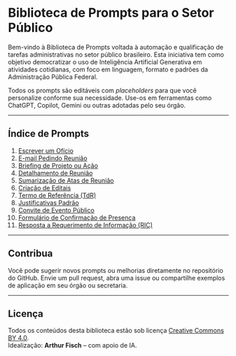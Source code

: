 # Biblioteca de Prompts para o Setor Público

Bem-vindo à Biblioteca de Prompts voltada à automação e qualificação de tarefas administrativas no setor público brasileiro. Esta iniciativa tem como objetivo democratizar o uso de Inteligência Artificial Generativa em atividades cotidianas, com foco em linguagem, formato e padrões da Administração Pública Federal.

Todos os prompts são editáveis com *placeholders* para que você personalize conforme sua necessidade. Use-os em ferramentas como ChatGPT, Copilot, Gemini ou outras adotadas pelo seu órgão.

---

## Índice de Prompts

1. [Escrever um Ofício](#1-prompt-para-escrever-um-ofício)  
2. [E-mail Pedindo Reunião](#2-prompt-para-escrever-um-e-mail-pedindo-reunião)  
3. [Briefing de Projeto ou Ação](#3-prompt-para-escrever-um-briefing)  
4. [Detalhamento de Reunião](#4-prompt-para-detalhamento-de-reunião)  
5. [Sumarização de Atas de Reunião](#5-prompt-para-sumarização-de-atas-de-reunião)  
6. [Criação de Editais](#6-prompt-para-criação-de-editais)  
7. [Termo de Referência (TdR)](#7-prompt-para-criação-de-termos-de-referência-tdr)  
8. [Justificativas Padrão](#8-prompt-para-redigir-justificativas-padrão)  
9. [Convite de Evento Público](#9-prompt-para-convite-de-evento-público)  
10. [Formulário de Confirmação de Presença](#10-prompt-para-criação-de-formulário-de-confirmação-de-presença)  
11. [Resposta a Requerimento de Informação (RIC)](#11-prompt-para-responder-a-requerimento-de-informação-ric)

---

## Contribua

Você pode sugerir novos prompts ou melhorias diretamente no repositório do GitHub. Envie um pull request, abra uma issue ou compartilhe exemplos de aplicação em seu órgão ou secretaria.

---

## Licença

Todos os conteúdos desta biblioteca estão sob licença [Creative Commons BY 4.0](https://creativecommons.org/licenses/by/4.0/).  
Idealização: **Arthur Fisch** – com apoio de IA.
